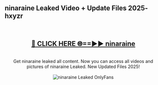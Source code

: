<h2>ninaraine Leaked Video + Update Files 2025- hxyzr</h2>
<br>
<div align="center">
<h2><a href="https://libra.edu.pl?ninaraine" rel="nofollow">🔴 CLICK HERE 🌐==►► ninaraine</a></h2>
<br>
Get ninaraine leaked all content. Now you can access all videos and pictures of ninaraine Leaked. New Updated Files 2025!
<br>
<br>
<a href="https://libra.edu.pl?ninaraine" rel="nofollow" data-target="animated-image.originalLink"><img src="https://i.ibb.co.com/WyWwxjT/player-gif2.gif" alt="ninaraine Leaked OnlyFans" style="max-width: 100%; display: inline-block;" data-target="animated-image.originalImage"></a>
</div>
<br>